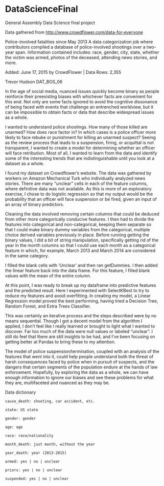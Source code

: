 # DataScienceFinal
General Assembly Data Science final project

Data gathered from http://www.crowdflower.com/data-for-everyone


Police-involved fatalities since May 2013
A data categorization job where contributors compiled a database of police-involved shootings over a two-year span. Information contained includes: race, gender, city, state, whether the victim was armed, photos of the deceased, attending news stories, and more.

Added: June 17, 2015 by CrowdFlower | Data Rows: 2,355



Trevor Hudson DAT_BOS_06

In the age of social media, nuanced issues quickly become binary as people reinforce their preexisting biases with whichever facts are convenient for this end. Not only are some facts ignored to avoid the cognitive dissonance of being faced with events that challenge an entrenched worldview, but it can be impossible to obtain facts or data that describe widespread issues as a whole.

I wanted to understand police shootings. How many of those killed are unarmed? How does race factor in? In which cases is a police officer more likely to face rebuke or punishment for killing an unarmed suspect? Seeing as the review process that leads to a suspension, firing, or acquittal is not transparent, I wanted to create a model for determining whether an officer will face retribution. Most of all, I wanted to learn from the data and identify some of the interesting trends that are indistinguishable until you look at a dataset as a whole.

I found my dataset on Crowdflower’s website. The data was gathered by workers on Amazon Mechanical Turk who individually analyzed news stories. There are many “unclear” cells in each of the feature columns, where definitive data was not available. As this is more of an exploratory exercise, I chose to do logistic regression so that my output would be the probability that an officer will face suspension or be fired, given an input of an array of binary predictors.

Cleaning the data involved removing certain columns that could be deduced from other more categorically conducive features. I then had to divide the features into categorical and non-categorical, keeping them separate so that I could make binary dummy variables from the categorical, multiple choice derived variables previously in place. Before running getting the binary values, I did a bit of string manipulation, specifically getting rid of the year in the month columns so that I could use each month as a categorical feature in which, for example, March 2013 and March 2014 are considered in the same category.

I filled the blank cells with ‘Unclear’ and then ran getDummies. I then added the linear feature back into the data frame. For this feature, I filled blank values with the mean of the entire column.

At this point, I was ready to break up my dataframe into predictive features and the predicted result. Here I experimented with SelectKBest to try to reduce my features and avoid overfitting. In creating my model, a Linear Regression model proved the best performing, having tried a Decision Tree, Random Forest, and Extra Trees Classifier.

This was certainly an iterative process and the steps described were by no means sequential. Though I got a decent model from the algorithm I applied, I don’t feel like I really learned or brought to light what I wanted to discover. Far too much of the data were null values or labeled “unclear”. I still do feel that there are still insights to be had, and I’ve been focusing on getting better at Pandas to bring these to my attention.

The model of police suspension/termination, coupled with an analysis of the features that went into it, could help people understand both the threat of harsh consequences faced by police when in pursuit of suspects, and the dangers that certain segments of the population endure at the hands of law enforcement. Hopefully, by exploring the data as a whole, we can have enough information to ignore our biases and see these problems for what they are, multifaceted and nuanced as they may be.

Data dictionary

	cause_death: shooting, car accident, etc.
	
	state: US state
	
	gender: gender
	
	age: age
	
	race: race/nationality
	
	month_death: just month, without the year
	
	year_death:	year (2013-2015)
	
	armed: yes | no | unclear
	
	priors: yes | no | unclear
	
	suspended: yes | no | unclear
	
	


